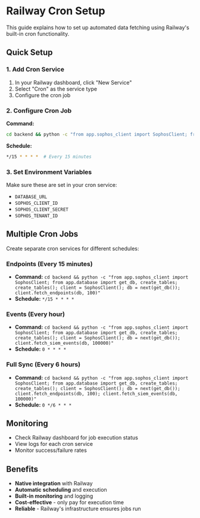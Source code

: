 # Railway Cron Setup

This guide explains how to set up automated data fetching using Railway's built-in cron functionality.

## Quick Setup

### 1. Add Cron Service
1. In your Railway dashboard, click "New Service"
2. Select "Cron" as the service type
3. Configure the cron job

### 2. Configure Cron Job

**Command:**
```bash
cd backend && python -c "from app.sophos_client import SophosClient; from app.database import get_db, create_tables; create_tables(); client = SophosClient(); db = next(get_db()); client.fetch_endpoints(db, 100)"
```

**Schedule:**
```bash
*/15 * * * *  # Every 15 minutes
```

### 3. Set Environment Variables
Make sure these are set in your cron service:
- `DATABASE_URL`
- `SOPHOS_CLIENT_ID`
- `SOPHOS_CLIENT_SECRET`
- `SOPHOS_TENANT_ID`

## Multiple Cron Jobs

Create separate cron services for different schedules:

### Endpoints (Every 15 minutes)
- **Command:** `cd backend && python -c "from app.sophos_client import SophosClient; from app.database import get_db, create_tables; create_tables(); client = SophosClient(); db = next(get_db()); client.fetch_endpoints(db, 100)"`
- **Schedule:** `*/15 * * * *`

### Events (Every hour)
- **Command:** `cd backend && python -c "from app.sophos_client import SophosClient; from app.database import get_db, create_tables; create_tables(); client = SophosClient(); db = next(get_db()); client.fetch_siem_events(db, 100000)"`
- **Schedule:** `0 * * * *`

### Full Sync (Every 6 hours)
- **Command:** `cd backend && python -c "from app.sophos_client import SophosClient; from app.database import get_db, create_tables; create_tables(); client = SophosClient(); db = next(get_db()); client.fetch_endpoints(db, 100); client.fetch_siem_events(db, 100000)"`
- **Schedule:** `0 */6 * * *`

## Monitoring

- Check Railway dashboard for job execution status
- View logs for each cron service
- Monitor success/failure rates

## Benefits

- **Native integration** with Railway
- **Automatic scheduling** and execution
- **Built-in monitoring** and logging
- **Cost-effective** - only pay for execution time
- **Reliable** - Railway's infrastructure ensures jobs run 